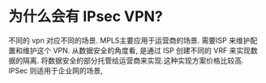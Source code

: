 
# 为什么会有 IPsec VPN?
不同的 vpn 对应不同的场景. MPLS主要应用于运营商的场景. 需要ISP 来维护配置和维护这个 VPN. 从数据安全的角度看, 是通过 ISP 创建不同的 VRF 来实现数据的隔离. 将数据安全的部分托管给运营商来实现.这种实现方案价格比较高. IPSec 则适用于企业网的场景, 